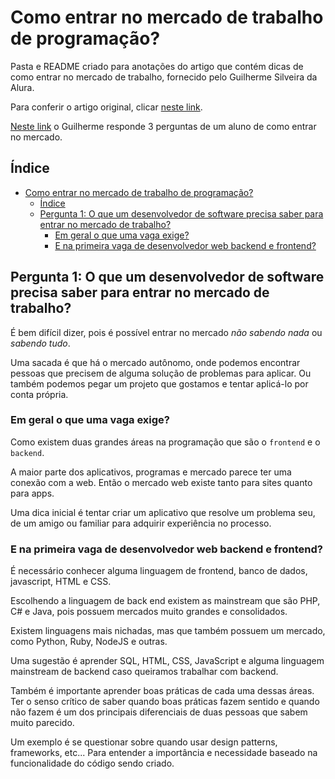 # Como entrar no mercado de trabalho de programação?

Pasta e README criado para anotações do artigo que contém dicas de como entrar no mercado de trabalho, fornecido pelo Guilherme Silveira da Alura.

Para conferir o artigo original, clicar [neste link](https://www.alura.com.br/artigos/como-entrar-no-mercado-de-trabalho-de-programacao).

[Neste link](https://www.youtube.com/watch?v=VL3XTtHJLJQ) o Guilherme responde 3 perguntas de um aluno de como entrar no mercado.

## Índice

- [Como entrar no mercado de trabalho de programação?](#como-entrar-no-mercado-de-trabalho-de-programação)
  - [Índice](#índice)
  - [Pergunta 1: O que um desenvolvedor de software precisa saber para entrar no mercado de trabalho?](#pergunta-1-o-que-um-desenvolvedor-de-software-precisa-saber-para-entrar-no-mercado-de-trabalho)
    - [Em geral o que uma vaga exige?](#em-geral-o-que-uma-vaga-exige)
    - [E na primeira vaga de desenvolvedor web backend e frontend?](#e-na-primeira-vaga-de-desenvolvedor-web-backend-e-frontend)

## Pergunta 1: O que um desenvolvedor de software precisa saber para entrar no mercado de trabalho?

É bem difícil dizer, pois é possível entrar no mercado _não sabendo nada_ ou _sabendo tudo_.

Uma sacada é que há o mercado autônomo, onde podemos encontrar pessoas que precisem de alguma solução de problemas para aplicar. Ou também podemos pegar um projeto que gostamos e tentar aplicá-lo por conta própria.

### Em geral o que uma vaga exige?

Como existem duas grandes áreas na programação que são o `frontend` e o `backend`.

A maior parte dos aplicativos, programas e mercado parece ter uma conexão com a web. Então o mercado web existe tanto para sites quanto para apps.

Uma dica inicial é tentar criar um aplicativo que resolve um problema seu, de um amigo ou familiar para adquirir experiência no processo.

### E na primeira vaga de desenvolvedor web backend e frontend?

É necessário conhecer alguma linguagem de frontend, banco de dados, javascript, HTML e CSS.

Escolhendo a linguagem de back end existem as mainstream que são PHP, C# e Java, pois possuem mercados muito grandes e consolidados.

Existem linguagens mais nichadas, mas que também possuem um mercado, como Python, Ruby, NodeJS e outras.

Uma sugestão é aprender SQL, HTML, CSS, JavaScript e alguma linguagem mainstream de backend caso queiramos trabalhar com backend.

Também é importante aprender boas práticas de cada uma dessas áreas. Ter o senso crítico de saber quando boas práticas fazem sentido e quando não fazem é um dos principais diferenciais de duas pessoas que sabem muito parecido.

Um exemplo é se questionar sobre quando usar design patterns, frameworks, etc... Para entender a importância e necessidade baseado na funcionalidade do código sendo criado.
